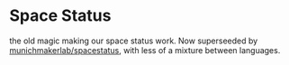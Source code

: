 # Space Status

the old magic making our space status work. Now superseeded by [munichmakerlab/spacestatus](https://github.com/munichmakerlab/spacestatus), with less of a mixture between languages.
